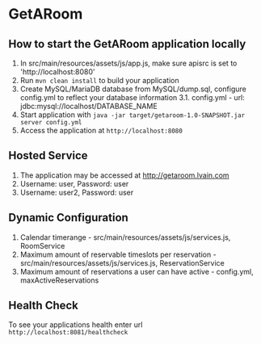 # GetARoom

How to start the GetARoom application locally
---

1. In src/main/resources/assets/js/app.js, make sure apisrc is set to 'http://localhost:8080'
2. Run `mvn clean install` to build your application
3. Create MySQL/MariaDB database from MySQL/dump.sql, configure config.yml to reflect your database information
	3.1. config.yml - url: jdbc:mysql://localhost/DATABASE_NAME
4. Start application with `java -jar target/getaroom-1.0-SNAPSHOT.jar server config.yml`
5. Access the application at `http://localhost:8080`

Hosted Service
---

1. The application may be accessed at http://getaroom.lvain.com
2. Username: user, Password: user
3. Username: user2, Password: user


Dynamic Configuration
---

1. Calendar timerange - src/main/resources/assets/js/services.js, RoomService
2. Maximum amount of reservable timeslots per reservation - src/main/resources/assets/js/services.js, ReservationService
3. Maximum amount of reservations a user can have active - config.yml, maxActiveReservations

Health Check
---

To see your applications health enter url `http://localhost:8081/healthcheck`
